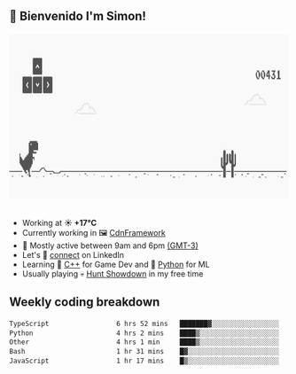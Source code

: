 <h2>👋 <b>Bienvenido I'm Simon!&nbsp;</b></h2>

<section>
  <img src="./static/banner.gif" height=300 width=1000>
</section>

<br>

<ul>
  <li>
		<!--START_SECTION:weather-->
		Working at <b>☀️   +17°C</b>
		<!--END_SECTION:weather-->
  </li>
  <li>
    Currently working in 🖼️&nbsp;<a href=https://github.com/snapverse/cdn-framework target=_blank>CdnFramework</a>
  </li>
  <li>
    🚩 Mostly active between 9am and 6pm <a href=https://onlinealarmkur.com/world/es target=_blank>(GMT-3)</a>
  </li>
  <li>
    Let's 🔗&nbsp;<a href=https://www.linkedin.com/in/itssimmons target=_blank>connect</a> on LinkedIn
  </li>
  <li>
    Learning 👴&nbsp;<a href=https://images3.memedroid.com/images/UPLOADED755/65f2bce6734f6.webp target=_blank>C++</a> for Game Dev and 🐍&nbsp;<a href=https://qph.cf2.quoracdn.net/main-qimg-4472b6229cb75bf66ab531f3ebd4f975-lq target=_blank>Python</a> for ML
  </li>
  <li>
    Usually playing 💀&nbsp;<a href=https://www.huntshowdown.com target=_blank>Hunt Showdown</a> in my free time
  </li>
</ul>

<h2><b>Weekly coding breakdown </b></h2>

<!--START_SECTION:waka-->

```txt
TypeScript                 6 hrs 52 mins   ███████▓░░░░░░░░░░░░░░░░░   30.06 %
Python                     4 hrs 2 mins    ████▒░░░░░░░░░░░░░░░░░░░░   17.66 %
Other                      4 hrs 1 min     ████▒░░░░░░░░░░░░░░░░░░░░   17.61 %
Bash                       1 hr 31 mins    █▓░░░░░░░░░░░░░░░░░░░░░░░   06.71 %
JavaScript                 1 hr 17 mins    █▒░░░░░░░░░░░░░░░░░░░░░░░   05.64 %
```

<!--END_SECTION:waka-->
